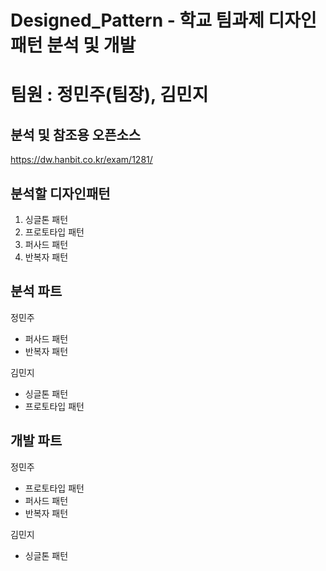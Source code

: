 # Designed_Pattern - 학교 팀과제 디자인 패턴 분석 및 개발       
   
# 팀원 : 정민주(팀장), 김민지   
   
## 분석 및 참조용 오픈소스   
https://dw.hanbit.co.kr/exam/1281/      

## 분석할 디자인패턴   

1. 싱글톤 패턴
2. 프로토타입 패턴
3. 퍼사드 패턴
4. 반복자 패턴

## 분석 파트   
정민주   
* 퍼사드 패턴
* 반복자 패턴

김민지   
* 싱글톤 패턴
* 프로토타입 패턴
   
## 개발 파트   
정민주   
* 프로토타입 패턴
* 퍼사드 패턴
* 반복자 패턴
     
김민지
* 싱글톤 패턴
